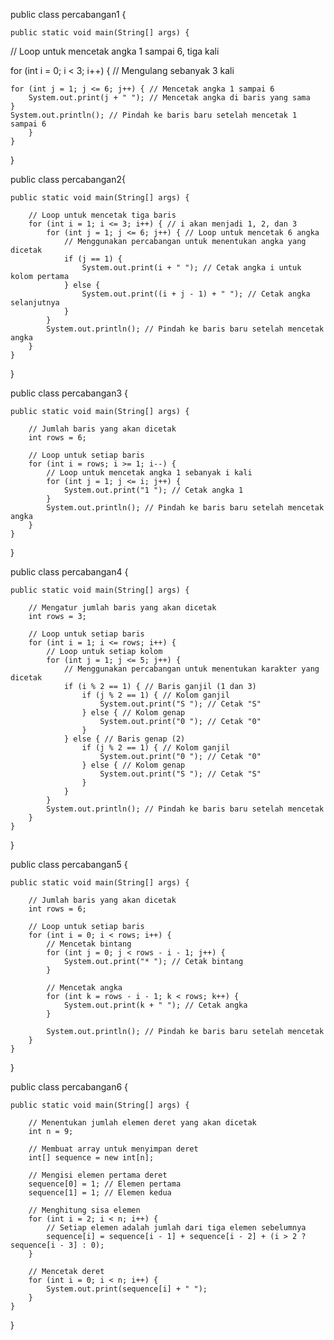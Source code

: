 public class percabangan1 {

    public static void main(String[] args) {
    
// Loop untuk mencetak angka 1 sampai 6, tiga kali

for (int i = 0; i < 3; i++) { // Mengulang sebanyak 3 kali

    for (int j = 1; j <= 6; j++) { // Mencetak angka 1 sampai 6
        System.out.print(j + " "); // Mencetak angka di baris yang sama
    }
    System.out.println(); // Pindah ke baris baru setelah mencetak 1 sampai 6
        }
    }
}


public class percabangan2{

    public static void main(String[] args) {
    
        // Loop untuk mencetak tiga baris
        for (int i = 1; i <= 3; i++) { // i akan menjadi 1, 2, dan 3
            for (int j = 1; j <= 6; j++) { // Loop untuk mencetak 6 angka
                // Menggunakan percabangan untuk menentukan angka yang dicetak
                if (j == 1) {
                    System.out.print(i + " "); // Cetak angka i untuk kolom pertama
                } else {
                    System.out.print((i + j - 1) + " "); // Cetak angka selanjutnya
                }
            }
            System.out.println(); // Pindah ke baris baru setelah mencetak angka
        }
    }
}


public class percabangan3 {

    public static void main(String[] args) {
    
        // Jumlah baris yang akan dicetak
        int rows = 6;

        // Loop untuk setiap baris
        for (int i = rows; i >= 1; i--) {
            // Loop untuk mencetak angka 1 sebanyak i kali
            for (int j = 1; j <= i; j++) {
                System.out.print("1 "); // Cetak angka 1
            }
            System.out.println(); // Pindah ke baris baru setelah mencetak angka
        }
    }
}


public class percabangan4 {

    public static void main(String[] args) {
    
        // Mengatur jumlah baris yang akan dicetak
        int rows = 3;

        // Loop untuk setiap baris
        for (int i = 1; i <= rows; i++) {
            // Loop untuk setiap kolom
            for (int j = 1; j <= 5; j++) {
                // Menggunakan percabangan untuk menentukan karakter yang dicetak
                if (i % 2 == 1) { // Baris ganjil (1 dan 3)
                    if (j % 2 == 1) { // Kolom ganjil
                        System.out.print("S "); // Cetak "S"
                    } else { // Kolom genap
                        System.out.print("0 "); // Cetak "0"
                    }
                } else { // Baris genap (2)
                    if (j % 2 == 1) { // Kolom ganjil
                        System.out.print("0 "); // Cetak "0"
                    } else { // Kolom genap
                        System.out.print("S "); // Cetak "S"
                    }
                }
            }
            System.out.println(); // Pindah ke baris baru setelah mencetak
        }
    }
}


public class percabangan5 {

    public static void main(String[] args) {
    
        // Jumlah baris yang akan dicetak
        int rows = 6;

        // Loop untuk setiap baris
        for (int i = 0; i < rows; i++) {
            // Mencetak bintang
            for (int j = 0; j < rows - i - 1; j++) {
                System.out.print("* "); // Cetak bintang
            }

            // Mencetak angka
            for (int k = rows - i - 1; k < rows; k++) {
                System.out.print(k + " "); // Cetak angka
            }

            System.out.println(); // Pindah ke baris baru setelah mencetak
        }
    }
}


public class percabangan6 {

    public static void main(String[] args) {
    
        // Menentukan jumlah elemen deret yang akan dicetak
        int n = 9;
        
        // Membuat array untuk menyimpan deret
        int[] sequence = new int[n];
        
        // Mengisi elemen pertama deret
        sequence[0] = 1; // Elemen pertama
        sequence[1] = 1; // Elemen kedua
        
        // Menghitung sisa elemen
        for (int i = 2; i < n; i++) {
            // Setiap elemen adalah jumlah dari tiga elemen sebelumnya
            sequence[i] = sequence[i - 1] + sequence[i - 2] + (i > 2 ? sequence[i - 3] : 0);
        }
        
        // Mencetak deret
        for (int i = 0; i < n; i++) {
            System.out.print(sequence[i] + " ");
        }
    }
}

